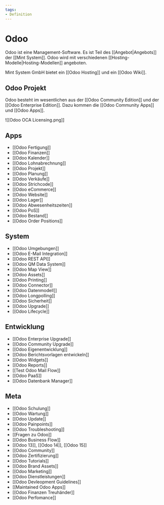 ```yaml
---
tags:
- Definition
---
```

# Odoo

Odoo ist eine Management-Software. Es ist Teil des [[Angebot|Angebots]] der [[Mint System]]. Odoo wird mit verschiedenen [[Hosting-Modelle|Hosting-Modellen]] angeboten.

Mint System GmbH bietet ein [[Odoo Hosting]] und ein [[Odoo Wiki]].
## Odoo Projekt

Odoo besteht im wesentlichen aus der [[Odoo Community Edition]] und der [[Odoo Enterprise Edition]]. Dazu kommen die [[Odoo Community Apps]] und [[Odoo Apps]].

![[Odoo OCA Licensing.png]]

## Apps

* [[Odoo Fertigung]]
* [[Odoo Finanzen]]
* [[Odoo Kalender]]
* [[Odoo Lohnabrechnung]]
* [[Odoo Projekt]]
* [[Odoo Planung]]
* [[Odoo Verkäufe]]
* [[Odoo Strichcode]]
* [[Odoo eCommerce]]
* [[Odoo Website]]
* [[Odoo Lager]]
* [[Odoo Abwesenheitszeiten]]
* [[Odoo PoS]]
* [[Odoo Bestand]]
* [[Odoo Order Positions]]

## System

* [[Odoo Umgebungen]]
* [[Odoo E-Mail Integration]]
* [[Odoo REST API]]
* [[Odoo QM Data System]]
* [[Odoo Map View]]
* [[Odoo Assets]]
* [[Odoo Printing]]
* [[Odoo Connector]]
* [[Odoo Datenmodell]]
* [[Odoo Longpolling]]
* [[Odoo Sicherheit]]
* [[Odoo Upgrade]]
* [[Odoo Lifecycle]]
## Entwicklung

* [[Odoo Enterprise Upgrade]]
* [[Odoo Community Upgrade]]
* [[Odoo Eigenentwicklung]]
* [[Odoo Berichtsvorlagen entwickeln]]
* [[Odoo Widgets]]
* [[Odoo Reports]]
* [[Test Odoo Mail Flow]]
* [[Odoo PaaS]]
* [[Odoo Datenbank Manager]]

## Meta

* [[Odoo Schulung]]
* [[Odoo Wartung]]
* [[Odoo Update]]
* [[Odoo Painpoints]]
* [[Odoo Troubleshooting]]
* [[Fragen zu Odoo]]
* [[Odoo Business Flow]]
* [[Odoo 13]], [[Odoo 14]], [[Odoo 15]]
* [[Odoo Community]]
* [[Odoo Zertifizierung]]
* [[Odoo Tutorials]]
* [[Odoo Brand Assets]]
* [[Odoo Marketing]]
* [[Odoo Dienstleistungen]]
* [[Odoo Devleopment Guidelines]]
* [[Maintained Odoo Apps]]
* [[Odoo Finanzen Treuhänder]]
* [[Odoo Perfomance]]
